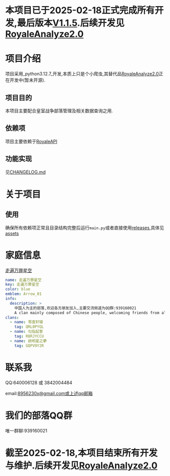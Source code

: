 # 本项目已于2025-02-18正式完成所有开发,最后版本[V1.1.5](https://github.com/Arshtyi/RoyaleAnalyze/releases).后续开发见[RoyaleAnalyze2.0](https://github.com/Arshtyi/RoyaleAnalyze-2.0)

# 项目介绍

项目采用_python3.12.7_开发,本质上只是个小爬虫,其替代品[RoyaleAnalyze2.0](https://github.com/Arshtyi/RoyaleAnalyze-2.0)正在开发中(暂未开源).

## 项目目的

本项目主要配合皇室战争部落管理及相关数据查询之用.

## 依赖项

项目主要依赖于[RoyaleAPI](https://royaleapi.com/)

## 功能实现

见[CHANGELOG.md](https://github.com/Arshtyi/RoyaleAnalyze/blob/main/CHANGELOG.md)

# 关于项目
## 使用
确保所有依赖项正常且目录结构完整后运行`main.py`或者直接使用[releases](https://github.com/Arshtyi/RoyaleAnalyze/releases),具体见[assets](https://github.com/Arshtyi/RoyaleAnalyze/tree/main/assets)

# 家庭信息

[走遍万罪星空](https://github.com/Arshtyi/RoyaleAnalyze/blob/main/%E8%B5%B0%E9%81%8D%E4%B8%87%E7%BD%AA%E6%98%9F%E7%A9%BA.yml "家庭信息")

```yml
name: 走遍万罪星空
key: 走遍万罪星空
color: blue
emblem: Arrow_01
info:
  description: >
    中国人为主的部落,欢迎各方朋友加入,主要交流频道为QQ群:939160021
    A clan mainly composed of Chinese people, welcoming friends from all sides to join. The main communication channel is QQ group: 939160021
clans:
  - name: 零度轩辕
    tag: QRL0PYQL
  - name: 勾指起誓
    tag: R8RJYCCU
  - name: 啟明星之夢
    tag: GQPV9Y2R
```
# 联系我
QQ:640006128 或 3842004484

email:8956230x@gmail.com或上述qq邮箱
# 我们的部落QQ群
唯一群聊:939160021
# 截至2025-02-18,本项目结束所有开发与维护.后续开发见[RoyaleAnalyze2.0](https://github.com/Arshtyi/RoyaleAnalyze-2.0)